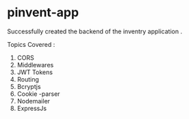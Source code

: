 # pinvent-app

Successfully created the backend of the inventry application .

Topics Covered :
1. CORS
2. Middlewares
3. JWT Tokens
4. Routing
5. Bcryptjs
6. Cookie -parser
7. Nodemailer
8. ExpressJs 

